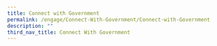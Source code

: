 ```yaml
---
title: Connect with Government
permalink: /engage/Connect-With-Government/Connect-with-Government
description: ""
third_nav_title: Connect With Government
---
```

